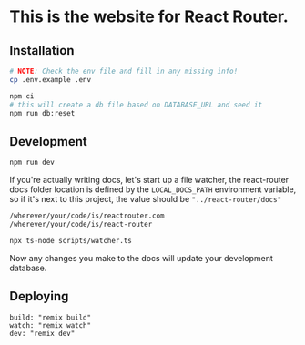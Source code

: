 # This is the website for React Router.

## Installation

```sh
# NOTE: Check the env file and fill in any missing info!
cp .env.example .env

npm ci
# this will create a db file based on DATABASE_URL and seed it
npm run db:reset
```

## Development

```sh
npm run dev
```

If you're actually writing docs, let's start up a file watcher, the react-router docs folder location is defined by the `LOCAL_DOCS_PATH` environment variable, so if it's next to this project, the value should be `"../react-router/docs"`

```sh
/wherever/your/code/is/reactrouter.com
/wherever/your/code/is/react-router
```

```sh
npx ts-node scripts/watcher.ts
```

Now any changes you make to the docs will update your development database.

## Deploying

```
build: "remix build"
watch: "remix watch"
dev: "remix dev"
```
